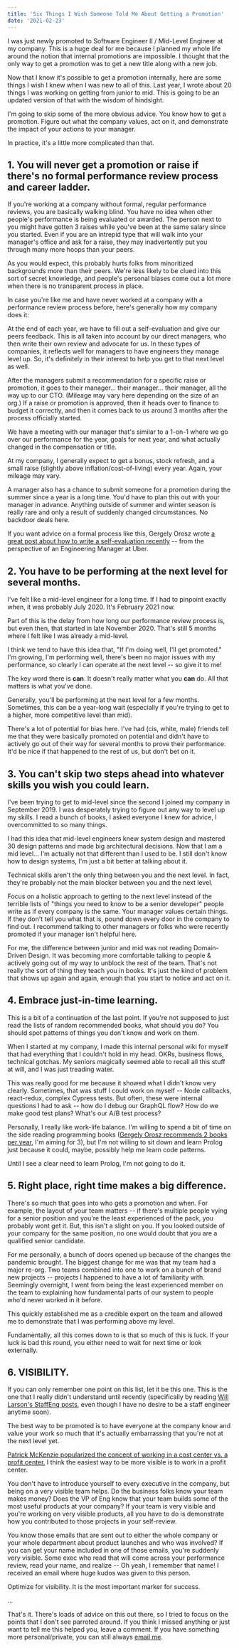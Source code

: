 ```yaml
---
title: 'Six Things I Wish Someone Told Me About Getting a Promotion'
date: '2021-02-23'
---
```


I was just newly promoted to Software Engineer II / Mid-Level Engineer at my company. This is a huge deal for me because I planned my whole life around the notion that internal promotions are impossible. I thought that the only way to get a promotion was to get a new title along with a new job.

Now that I know it's possible to get a promotion internally, here are some things I wish I knew when I was new to all of this. Last year, I wrote about 20 things I was working on getting from junior to mid. This is going to be an updated version of that with the wisdom of hindsight.

I'm going to skip some of the more obvious advice. You know how to get a promotion. Figure out what the company values, act on it, and demonstrate the impact of your actions to your manager.

In practice, it's a little more complicated than that.

## 1. You will never get a promotion or raise if there's no formal performance review process and career ladder.

If you're working at a company without formal, regular performance reviews, you are basically walking blind. You have no idea when other people's performance is being evaluated or awarded. The person next to you might have gotten 3 raises while you've been at the same salary since you started. Even if you are an intrepid type that will walk into your manager's office and ask for a raise, they may inadvertently put you through many more hoops than your peers.

As you would expect, this probably hurts folks from minoritized backgrounds more than their peers. We're less likely to be clued into this sort of secret knowledge, and people's personal biases come out a lot more when there is no transparent process in place.

In case you're like me and have never worked at a company with a performance review process before, here's generally how my company does it:

At the end of each year, we have to fill out a self-evaluation and give our peers feedback. This is all taken into account by our direct managers, who then write their own review and advocate for us. In these types of companies, it reflects well for managers to have engineers they manage level up. So, it's definitely in their interest to help you get to that next level as well.

After the managers submit a recommendation for a specific raise or promotion, it goes to their manager... their manager... their manager, all the way up to our CTO. (Mileage may vary here depending on the size of an org.) If a raise or promotion is approved, then it heads over to finance to budget it correctly, and then it comes back to us around 3 months after the process officially started.

We have a meeting with our manager that's similar to a 1-on-1 where we go over our performance for the year, goals for next year, and what actually changed in the compensation or title.

At my company, I generally expect to get a bonus, stock refresh, and a small raise (slightly above inflation/cost-of-living) every year. Again, your mileage may vary.

A manager also has a chance to submit someone for a promotion during the summer since a year is a long time. You'd have to plan this out with your manager in advance. Anything outside of summer and winter season is really rare and only a result of suddenly changed circumstances. No backdoor deals here.

If you want advice on a formal process like this, Gergely Orosz wrote [a great post about how to write a self-evaluation recently](https://blog.pragmaticengineer.com/performance-self-review-for-software-engineers-with-an-example/) -- from the perspective of an Engineering Manager at Uber.

## 2. You have to be performing at the next level for several months.

I've felt like a mid-level engineer for a long time. If I had to pinpoint exactly when, it was probably July 2020. It's February 2021 now.

Part of this is the delay from how long our performance review process is, but even then, that started in late November 2020. That's still 5 months where I felt like I was already a mid-level.

I think we tend to have this idea that, "If I'm doing well, I'll get promoted." I'm growing, I'm performing well, there's been no major issues with my performance, so clearly I can operate at the next level -- so give it to me!

The key word there is **can**. It doesn't really matter what you **can** do. All that matters is what you've done.

Generally, you'll be performing at the next level for a few months. Sometimes, this can be a year-long wait (especially if you're trying to get to a higher, more competitive level than mid).

There's a lot of potential for bias here. I've had (cis, white, male) friends tell me that they were basically promoted on potential and didn't have to actively go out of their way for several months to prove their performance. It'd be nice if that happened to the rest of us, but don't bet on it.

## 3. You can't skip two steps ahead into whatever skills you wish you could learn.

I've been trying to get to mid-level since the second I joined my company in September 2019. I was desperately trying to figure out any way to level up my skills. I read a bunch of books, I asked everyone I knew for advice, I overcommitted to so many things.

I had this idea that mid-level engineers knew system design and mastered 30 design patterns and made big architectural decisions. Now that I am a mid level... I'm actually not that different than I used to be. I still don't know how to design systems, I'm just a bit better at talking about it.

Technical skills aren't the only thing between you and the next level. In fact, they're probably not the main blocker between you and the next level.

Focus on a holistic approach to getting to the next level instead of the terrible lists of "things you need to know to be a senior developer" people write as if every company is the same. Your manager values certain things. If they don't tell you what that is, pound down every door in the company to find out. I recommend talking to other managers or folks who were recently promoted if your manager isn't helpful here.

For me, the difference between junior and mid was not reading Domain-Driven Design. It was becoming more comfortable talking to people & actively going out of my way to unblock the rest of the team. That's not really the sort of thing they teach you in books. It's just the kind of problem that shows up again and again, enough that you start to notice and act on it.

## 4. Embrace just-in-time learning.

This is a bit of a continuation of the last point. If you're not supposed to just read the lists of random recommended books, what should you do? You should spot patterns of things you don't know and work on them.

When I started at my company, I made this internal personal wiki for myself that had everything that I couldn't hold in my head. OKRs, business flows, technical gotchas. My seniors magically seemed able to recall all this stuff at will, and I was just treading water.

This was really good for me because it showed what I didn't know very clearly. Sometimes, that was stuff I could work on myself -- Node callbacks, react-redux, complex Cypress tests. But often, these were internal questions I had to ask -- how do I debug our GraphQL flow? How do we make good test plans? What's our A/B test process?

Personally, I really like work-life balance. I'm willing to spend a bit of time on the side reading programming books ([Gergely Orosz recommends 2 books per year](https://blog.pragmaticengineer.com/advice-to-myself-when-starting-as-a-software-developer/), I'm aiming for 3), but I'm not willing to sit down and learn Prolog just because it could, maybe, possibly help me learn code patterns.

Until I see a clear need to learn Prolog, I'm not going to do it.

## 5. Right place, right time makes a big difference.

There's so much that goes into who gets a promotion and when. For example, the layout of your team matters -- if there's multiple people vying for a senior position and you're the least experienced of the pack, you probably wont get it. But, this isn't a slight on you. If you looked outside of your company for the same position, no one would doubt that you are a qualified senior candidate.

For me personally, a bunch of doors opened up because of the changes the pandemic brought. The biggest change for me was that my team had a major re-org. Two teams combined into one to work on a bunch of brand new projects -- projects I happened to have a lot of familiarity with. Seemingly overnight, I went from being the least experienced member on the team to explaining how fundamental parts of our system to people who'd never worked in it before.

This quickly established me as a credible expert on the team and allowed me to demonstrate that I was performing above my level.

Fundamentally, all this comes down to is that so much of this is luck. If your luck is bad this round, you either need to wait for next time or look externally.

## 6. VISIBILITY.

If you can only remember one point on this list, let it be this one. This is the one that I really didn't understand until recently (specifically by reading [Will Larson's StaffEng posts](https://lethain.com), even though I have no desire to be a staff engineer anytime soon).

The best way to be promoted is to have everyone at the company know and value your work so much that it's actually embarrassing that you're not at the next level yet.

[Patrick McKenzie popularized the concept of working in a cost center vs. a profit center.](https://www.kalzumeus.com/2012/01/23/salary-negotiation/) I think the easiest way to be more visible is to work in a profit center.

You don't have to introduce yourself to every executive in the company, but being on a very visible team helps. Do the business folks know your team makes money? Does the VP of Eng know that your team builds some of the most useful products at your company? If your team is very visible and you're working on very visible products, all you have to do is demonstrate how you contributed to those projects in your self-review.

You know those emails that are sent out to either the whole company or your whole department about product launches and who was involved? If you can get your name included in one of those emails, you're suddenly very visible. Some exec who read that will come across your performance review, read your name, and realize -- Oh yeah, I remember that name! I received an email where huge kudos was given to this person.

Optimize for visibility. It is the most important marker for success.

...

That's it. There's loads of advice on this out there, so I tried to focus on the points that I don't see parroted around. If you think I missed anything or just want to tell me this helped you, leave a comment. If you have something more personal/private, you can still always [email me](https://radhika.dev/contact).
